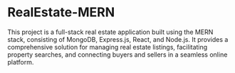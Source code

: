 # RealEstate-MERN
 This project is a full-stack real estate application built using the MERN stack, consisting of MongoDB, Express.js, React, and Node.js. It provides a comprehensive solution for managing real estate listings, facilitating property searches, and connecting buyers and sellers in a seamless online platform.
